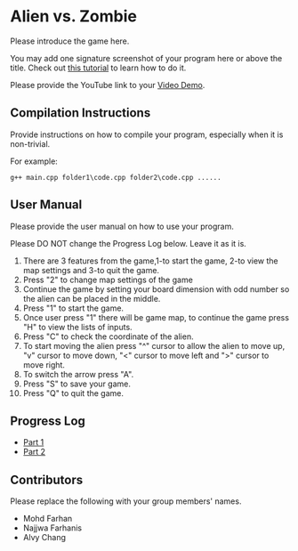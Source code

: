 # Alien vs. Zombie

Please introduce the game here.

You may add one signature screenshot of your program here or above the title. Check out [this tutorial](https://www.digitalocean.com/community/tutorials/markdown-markdown-images) to learn how to do it.

Please provide the YouTube link to your [Video Demo](https://youtube.com).

## Compilation Instructions

Provide instructions on how to compile your program, especially when it is non-trivial.

For example:

```
g++ main.cpp folder1\code.cpp folder2\code.cpp ......
```

## User Manual

Please provide the user manual on how to use your program.

Please DO NOT change the Progress Log below. Leave it as it is.
1) There are 3 features from the game,1-to start the game, 2-to view the map settings and 3-to quit the game.
2) Press "2" to change map settings of the game
3) Continue the game by setting your board dimension with odd number so the alien can be placed in the middle.
4) Press "1" to start the game.
5) Once user press "1" there will be game map, to continue the game press "H" to view the lists of inputs.
6) Press "C" to check the coordinate of the alien.
7) To start moving the alien press "^" cursor to allow the alien to move up, "v" cursor to move down, "<" cursor to move left and ">" cursor to move right.
8) To switch the arrow press "A".
9) Press "S" to save your game.
10) Press "Q" to quit the game.


## Progress Log

- [Part 1](PART1.md)
- [Part 2](PART2.md)

## Contributors

Please replace the following with your group members' names. 

- Mohd Farhan
- Najjwa Farhanis
- Alvy Chang


